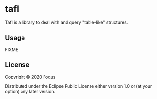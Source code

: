 # tafl

Tafl is a library to deal with and query "table-like" structures.

## Usage

FIXME

## License

Copyright © 2020 Fogus

Distributed under the Eclipse Public License either version 1.0 or (at
your option) any later version.
